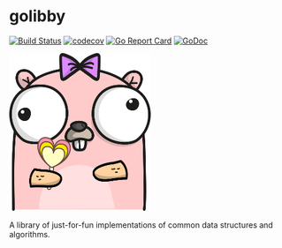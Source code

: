 # golibby

[![Build Status](https://travis-ci.org/danrl/golibby.svg?branch=master)](https://travis-ci.org/danrl/golibby)
[![codecov](https://codecov.io/gh/danrl/golibby/branch/master/graph/badge.svg)](https://codecov.io/gh/danrl/golibby)
[![Go Report Card](https://goreportcard.com/badge/github.com/danrl/golibby)](https://goreportcard.com/report/github.com/danrl/golibby)
[![GoDoc](https://godoc.org/github.com/danrl/golibby?status.svg)](https://godoc.org/github.com/danrl/golibby)

![Libby](_/libby.png)

A library of just-for-fun implementations of common data structures and
algorithms.
